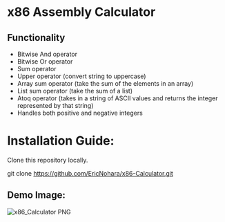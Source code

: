 ﻿# x86 Assembly Calculator

## Functionality

* Bitwise And operator
* Bitwise Or operator
* Sum operator
* Upper operator (convert string to uppercase)
* Array sum operator (take the sum of the elements in an array)
* List sum operator (take the sum of a list)
* Atoq operator (takes in a string of ASCII values and returns the integer represented by that string)
* Handles both positive and negative integers

# Installation Guide:
Clone this repository locally.

git clone https://github.com/EricNohara/x86-Calculator.git

## Demo Image:
![x86_Calculator PNG](https://github.com/EricNohara/x86-Calculator/assets/123284198/20c6c796-70dd-4f1d-99dd-a24c994d40e6)

